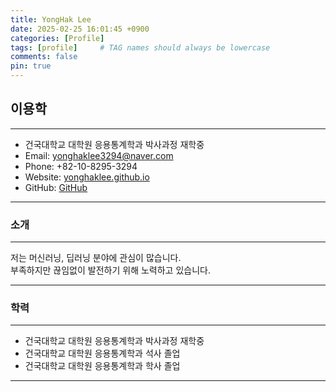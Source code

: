 ```yaml
---
title: YongHak Lee
date: 2025-02-25 16:01:45 +0900
categories: [Profile]
tags: [profile]     # TAG names should always be lowercase
comments: false
pin: true
---
```


## 이용학
---

- 건국대학교 대학원 응용통계학과 박사과정 재학중
- Email: yonghaklee3294@naver.com
- Phone: +82-10-8295-3294
- Website: [yonghaklee.github.io](https://yonghaklee.github.io)
- GitHub: [GitHub](https://github.com/YongHakLee)

---

### 소개
---

저는 머신러닝, 딥러닝 분야에 관심이 많습니다.<br>
부족하지만 끊임없이 발전하기 위해 노력하고 있습니다.

---

### 학력
---

- 건국대학교 대학원 응용통계학과 박사과정 재학중
- 건국대학교 대학원 응용통계학과 석사 졸업
- 건국대학교 대학원 응용통계학과 학사 졸업

---
